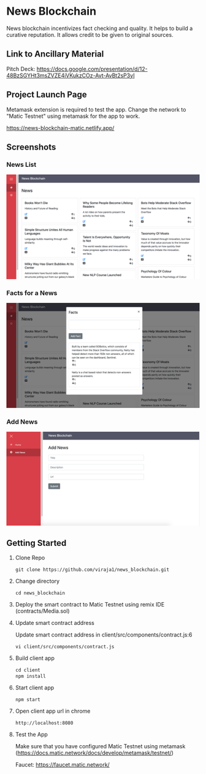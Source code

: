 # News Blockchain

News blockchain incentivizes fact checking and quality. It helps to build a curative reputation. It allows credit to be given to original sources.

## Link to Ancillary Material
Pitch Deck: https://docs.google.com/presentation/d/12-48BzSGYHt3msZVZE4iVKukzCOz-Avt-AvBt2sP3yI

## Project Launch Page
Metamask extension is required to test the app. Change the network to "Matic Testnet" using metamask for the app to work.

https://news-blockchain-matic.netlify.app/

## Screenshots

### News List
![](screenshots/news_1.png)

### Facts for a News
![](screenshots/news_2.png)

### Add News
![](screenshots/news_3.png)

## Getting Started

1) Clone Repo

    ```
    git clone https://github.com/viraja1/news_blockchain.git
    ```
    
2) Change directory
    
   ```
   cd news_blockchain
   ```
   
3) Deploy the smart contract to Matic Testnet using remix IDE (contracts/Media.sol)
   
4) Update smart contract address

    Update smart contract address in client/src/components/contract.js:6
    
    ```
    vi client/src/components/contract.js
    ``` 

5) Build client app

    ```
    cd client
    npm install
    ```
    
6) Start client app

    ```
    npm start
    ```
    
7) Open client app url in chrome

    ```
    http://localhost:8080
    ```
    
8) Test the App

    Make sure that you have configured Matic Testnet using metamask 
    (https://docs.matic.network/docs/develop/metamask/testnet/)
    
    Faucet: https://faucet.matic.network/
    
                
